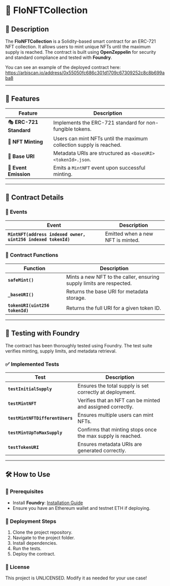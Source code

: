 # 🎨 FloNFTCollection

## 📌 **Description**
The **FloNFTCollection** is a Solidity-based smart contract for an ERC-721 NFT collection. It allows users to mint unique NFTs until the maximum supply is reached. The contract is built using **OpenZeppelin** for security and standard compliance and tested with **Foundry**.

You can see an example of the deployed contract here: https://arbiscan.io/address/0x55050fc686c301d1709c67309252c8c8b699aba8

---

## 🚀 **Features**
| **Feature** | **Description** |
|------------|----------------|
| 🎭 **ERC-721 Standard** | Implements the ERC-721 standard for non-fungible tokens. |
| 🎨 **NFT Minting** | Users can mint NFTs until the maximum collection supply is reached. |
| 🔗 **Base URI** | Metadata URIs are structured as `<baseURI><tokenId>.json`. |
| 📜 **Event Emission** | Emits a `MintNFT` event upon successful minting. |

---

## 📜 **Contract Details**

### 📡 **Events**
| **Event** | **Description** |
|-----------|----------------|
| **`MintNFT(address indexed owner, uint256 indexed tokenId)`** | Emitted when a new NFT is minted. |

### 🔧 **Contract Functions**
| **Function** | **Description** |
|------------|----------------|
| **`safeMint()`** | Mints a new NFT to the caller, ensuring supply limits are respected. |
| **`_baseURI()`** | Returns the base URI for metadata storage. |
| **`tokenURI(uint256 tokenId)`** | Returns the full URI for a given token ID. |

---

## 🧪 **Testing with Foundry**
The contract has been thoroughly tested using Foundry. The test suite verifies minting, supply limits, and metadata retrieval.

### ✅ **Implemented Tests**
| **Test** | **Description** |
|-----------|----------------|
| **`testInitialSupply`** | Ensures the total supply is set correctly at deployment. |
| **`testMintNFT`** | Verifies that an NFT can be minted and assigned correctly. |
| **`testMintNFTDifferentUsers`** | Ensures multiple users can mint NFTs. |
| **`testMintUpToMaxSupply`** | Confirms that minting stops once the max supply is reached. |
| **`testTokenURI`** | Ensures metadata URIs are generated correctly. |

---

## 🛠️ **How to Use**

### 🔧 **Prerequisites**
- Install **Foundry**: [Installation Guide](https://book.getfoundry.sh/)
- Ensure you have an Ethereum wallet and testnet ETH if deploying.

### 🚀 **Deployment Steps**
1. Clone the project repository.
2. Navigate to the project folder.
3. Install dependencies. 
4. Run the tests.
5. Deploy the contract.

### 📄 License
This project is UNLICENSED. Modify it as needed for your use case! 